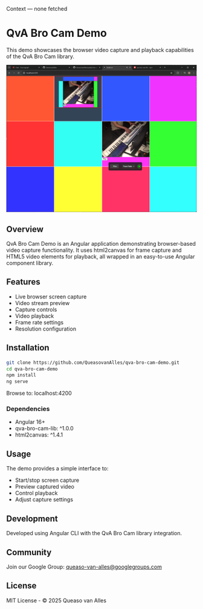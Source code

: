 



Context
— none fetched
# QvA Bro Cam Demo

This demo showcases the browser video capture and playback capabilities of the QvA Bro Cam library.

![QvA Bro Cam](/docs/qvabrocam.png)

## Overview
QvA Bro Cam Demo is an Angular application demonstrating browser-based video capture functionality. It uses html2canvas for frame capture and HTML5 video elements for playback, all wrapped in an easy-to-use Angular component library.

## Features
- Live browser screen capture
- Video stream preview
- Capture controls
- Video playback
- Frame rate settings
- Resolution configuration

## Installation
```bash
git clone https://github.com/QueasovanAlles/qva-bro-cam-demo.git
cd qva-bro-cam-demo
npm install
ng serve
```

Browse to: localhost:4200

### Dependencies
- Angular 16+
- qva-bro-cam-lib: ^1.0.0
- html2canvas: ^1.4.1

## Usage
The demo provides a simple interface to:
- Start/stop screen capture
- Preview captured video
- Control playback
- Adjust capture settings

## Development
Developed using Angular CLI with the QvA Bro Cam library integration.

## Community
Join our Google Group: queaso-van-alles@googlegroups.com

## License
MIT License - © 2025 Queaso van Alles